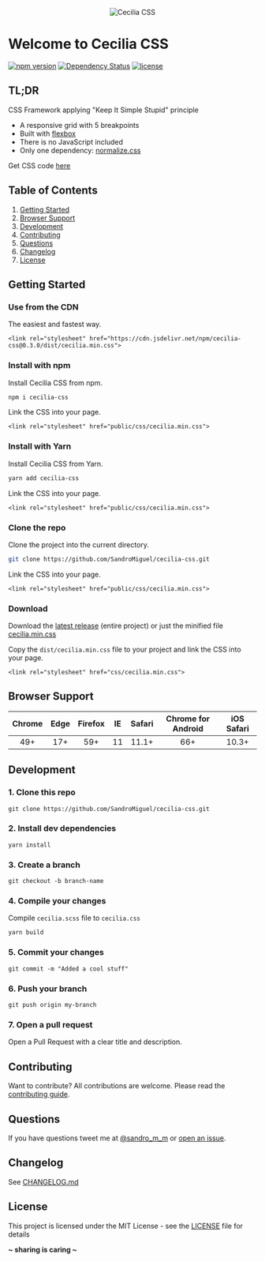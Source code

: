<p align="center"><img src="http://kisscecilia.com/public/img/logo_cecilia_css.png" alt="Cecilia CSS" /></p>

# Welcome to Cecilia CSS

[![npm version](https://badge.fury.io/js/cecilia-css.svg)](https://badge.fury.io/js/cecilia-css)
[![Dependency Status](https://david-dm.org/SandroMiguel/cecilia-css.svg)](https://david-dm.org/SandroMiguel/cecilia-css)
[![license](https://img.shields.io/badge/License-MIT-blue.svg?style=flat)](LICENSE)

## TL;DR

CSS Framework applying "Keep It Simple Stupid" principle

-   A responsive grid with 5 breakpoints
-   Built with [flexbox](https://caniuse.com/#feat=flexbox)
-   There is no JavaScript included
-   Only one dependency: [normalize.css](https://github.com/necolas/normalize.css)

Get CSS code [here](dist/cecilia.css)

## Table of Contents

1. [Getting Started](#getting-started)
1. [Browser Support](#browser-support)
1. [Development](#development)
1. [Contributing](#contributing)
1. [Questions](#questions)
1. [Changelog](#changelog)
1. [License](#license)

## Getting Started

### Use from the CDN

The easiest and fastest way.

```
<link rel="stylesheet" href="https://cdn.jsdelivr.net/npm/cecilia-css@0.3.0/dist/cecilia.min.css">
```

### Install with npm

Install Cecilia CSS from npm.

```sh
npm i cecilia-css
```

Link the CSS into your page.

```
<link rel="stylesheet" href="public/css/cecilia.min.css">
```

### Install with Yarn

Install Cecilia CSS from Yarn.

```sh
yarn add cecilia-css
```

Link the CSS into your page.

```
<link rel="stylesheet" href="public/css/cecilia.min.css">
```

### Clone the repo

Clone the project into the current directory.

```sh
git clone https://github.com/SandroMiguel/cecilia-css.git
```

Link the CSS into your page.

```
<link rel="stylesheet" href="public/css/cecilia.min.css">
```

### Download

Download the [latest release](https://github.com/SandroMiguel/cecilia-css/releases/latest) (entire project) or just
the minified file [cecilia.min.css](https://raw.githubusercontent.com/SandroMiguel/cecilia-css/master/dist/cecilia.min.css)

Copy the `dist/cecilia.min.css` file to your project and link the CSS into your page.

```
<link rel="stylesheet" href="css/cecilia.min.css">
```

## Browser Support

| Chrome | Edge | Firefox | IE  | Safari | Chrome for Android | iOS Safari |
| :----: | :--: | :-----: | :-: | :----: | :----------------: | :--------: |
|  49+   | 17+  |   59+   | 11  | 11.1+  |        66+         |   10.3+    |

## Development

### 1. Clone this repo

```
git clone https://github.com/SandroMiguel/cecilia-css.git
```

### 2. Install dev dependencies

```
yarn install
```

### 3. Create a branch

```
git checkout -b branch-name
```

### 4. Compile your changes

Compile `cecilia.scss` file to `cecilia.css`

```
yarn build
```

### 5. Commit your changes

```
git commit -m "Added a cool stuff"
```

### 6. Push your branch

```
git push origin my-branch
```

### 7. Open a pull request

Open a Pull Request with a clear title and description.

## Contributing

Want to contribute? All contributions are welcome. Please read the [contributing guide](CONTRIBUTING.md).

## Questions

If you have questions tweet me at [@sandro_m_m](https://twitter.com/sandro_m_m) or [open an issue](https://github.com/SandroMiguel/cecilia-css/issues/new).

## Changelog

See [CHANGELOG.md](CHANGELOG.md)

## License

This project is licensed under the MIT License - see the [LICENSE](LICENSE) file for details

**~ sharing is caring ~**
